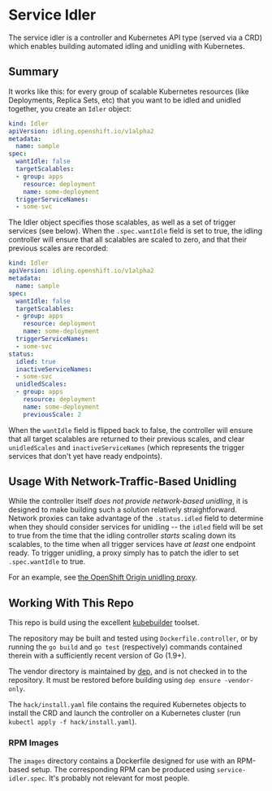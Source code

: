 Service Idler
=============

The service idler is a controller and Kubernetes API type (served via
a CRD) which enables building automated idling and unidling with
Kubernetes.

Summary
-------

It works like this: for every group of scalable Kubernetes resources (like
Deployments, Replica Sets, etc) that you want to be idled and unidled
together, you create an `Idler` object:

```yaml
kind: Idler
apiVersion: idling.openshift.io/v1alpha2
metadata:
  name: sample
spec:
  wantIdle: false
  targetScalables:
  - group: apps
    resource: deployment
    name: some-deployment
  triggerServiceNames:
  - some-svc
```

The Idler object specifies those scalables, as well as a set of trigger
services (see below).  When the `.spec.wantIdle` field is set to true, the
idling controller will ensure that all scalables are scaled to zero, and
that their previous scales are recorded:

```yaml
kind: Idler
apiVersion: idling.openshift.io/v1alpha2
metadata:
  name: sample
spec:
  wantIdle: false
  targetScalables:
  - group: apps
    resource: deployment
    name: some-deployment
  triggerServiceNames:
  - some-svc
status:
  idled: true
  inactiveServiceNames:
  - some-svc
  unidledScales:
  - group: apps
    resource: deployment
    name: some-deployment
    previousScale: 2
```

When the `wantIdle` field is flipped back to false, the controller will
ensure that all target scalables are returned to their previous scales,
and clear `unidledScales` and `inactiveServiceNames` (which represents the
trigger services that don't yet have ready endpoints).

Usage With Network-Traffic-Based Unidling
-----------------------------------------

While the controller itself *does not provide network-based unidling*, it
is designed to make building such a solution relatively straightforward.
Network proxies can take advantage of the `.status.idled` field to
determine when they should consider services for unidling -- the `idled`
field will be set to true from the time that the idling controller
*starts* scaling down its scalables, to the time when all trigger services
have *at least* one endpoint ready.  To trigger unidling, a proxy simply
has to patch the idler to set `.spec.wantIdle` to true.

For an example, see [the OpenShift Origin unidling
proxy](https://github.com/openshift/origin/blob/master/pkg/proxy).

Working With This Repo
----------------------

This repo is build using the excellent
[kubebuilder](https://github.com/kubernetes-sigs/kubebuilder) toolset.

The repository may be built and tested using `Dockerfile.controller`, or
by running the `go build` and `go test` (respectively) commands contained
therein with a sufficiently recent version of Go (1.9+).

The vendor directory is maintained by
[dep](https://github.com/golang/dep), and is not checked in to the
repository.  It must be restored before building using `dep ensure
-vendor-only`.

The `hack/install.yaml` file contains the required Kubernetes objects to
install the CRD and launch the controller on a Kubernetes cluster (run
`kubectl apply -f hack/install.yaml`).

### RPM Images

The `images` directory contains a Dockerfile designed for use with an
RPM-based setup.  The corresponding RPM can be produced using
`service-idler.spec`.   It's probably not relevant for most people.
